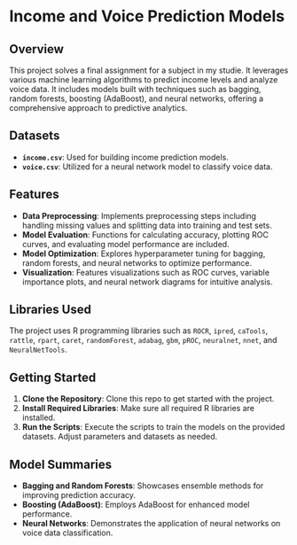 # Income and Voice Prediction Models

## Overview

This project solves a final assignment for a subject in my studie. It leverages various machine learning algorithms to predict income levels and analyze voice data. It includes models built with techniques such as bagging, random forests, boosting (AdaBoost), and neural networks, offering a comprehensive approach to predictive analytics.

## Datasets

- **`income.csv`**: Used for building income prediction models.
- **`voice.csv`**: Utilized for a neural network model to classify voice data.

## Features

- **Data Preprocessing**: Implements preprocessing steps including handling missing values and splitting data into training and test sets.
- **Model Evaluation**: Functions for calculating accuracy, plotting ROC curves, and evaluating model performance are included.
- **Model Optimization**: Explores hyperparameter tuning for bagging, random forests, and neural networks to optimize performance.
- **Visualization**: Features visualizations such as ROC curves, variable importance plots, and neural network diagrams for intuitive analysis.

## Libraries Used

The project uses R programming libraries such as `ROCR`, `ipred`, `caTools`, `rattle`, `rpart`, `caret`, `randomForest`, `adabag`, `gbm`, `pROC`, `neuralnet`, `nnet`, and `NeuralNetTools`.

## Getting Started

1. **Clone the Repository**: Clone this repo to get started with the project.
2. **Install Required Libraries**: Make sure all required R libraries are installed.
3. **Run the Scripts**: Execute the scripts to train the models on the provided datasets. Adjust parameters and datasets as needed.

## Model Summaries

- **Bagging and Random Forests**: Showcases ensemble methods for improving prediction accuracy.
- **Boosting (AdaBoost)**: Employs AdaBoost for enhanced model performance.
- **Neural Networks**: Demonstrates the application of neural networks on voice data classification.
